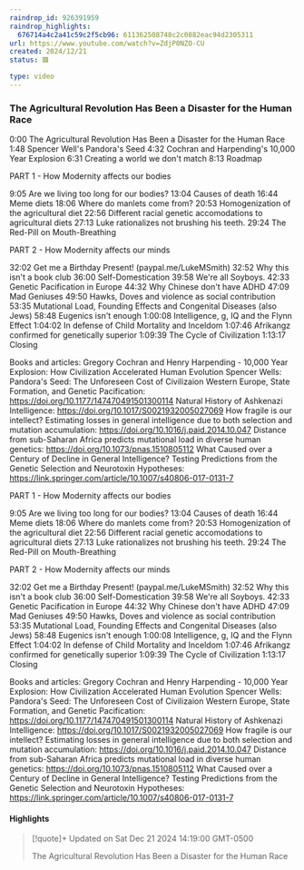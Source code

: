 ```yaml
---
raindrop_id: 926391959
raindrop_highlights:
  676714a4c2a41c59c2f5cb96: 611362508748c2c0882eac94d2305311
url: https://www.youtube.com/watch?v=ZdjP0NZO-CU
created: 2024/12/21
status: 🟥

type: video
---
```



### The Agricultural Revolution Has Been a Disaster for the Human Race

0:00 The Agricultural Revolution Has Been a Disaster for the Human Race
1:48 Spencer Well&#39;s Pandora&#39;s Seed
4:32 Cochran and Harpending&#39;s 10,000 Year Explosion
6:31 Creating a world we don&#39;t match
8:13 Roadmap

PART 1 - How Modernity affects our bodies

9:05 Are we living too long for our bodies?
13:04 Causes of death
16:44 Meme diets
18:06 Where do manlets come from?
20:53 Homogenization of the agricultural diet
22:56 Different racial genetic accomodations to agricultural diets
27:13 Luke rationalizes not brushing his teeth.
29:24 The Red-Pill on Mouth-Breathing

PART 2 - How Modernity affects our minds

32:02 Get me a Birthday Present! (paypal.me/LukeMSmith)
32:52 Why this isn&#39;t a book club
36:00 Self-Domestication
39:58 We&#39;re all Soyboys.
42:33 Genetic Pacification in Europe
44:32 Why Chinese don&#39;t have ADHD
47:09 Mad Geniuses
49:50 Hawks, Doves and violence as social contribution
53:35 Mutational Load, Founding Effects and Congenital Diseases (also Jews)
58:48 Eugenics isn&#39;t enough
1:00:08 Intelligence, g, IQ and the Flynn Effect
1:04:02 In defense of Child Mortality and Inceldom
1:07:46 Afrikangz confirmed for genetically superior
1:09:39 The Cycle of Civilization
1:13:17 Closing

Books and articles:
Gregory Cochran and Henry Harpending - 10,000 Year Explosion: How Civilization Accelerated Human Evolution
Spencer Wells: Pandora&#39;s Seed: The Unforeseen Cost of Civilizaion
Western Europe, State Formation, and Genetic Pacification: https://doi.org/10.1177/147470491501300114
Natural History of Ashkenazi Intelligence: https://doi.org/10.1017/S0021932005027069
How fragile is our intellect? Estimating losses in general intelligence due to both selection and mutation accumulation: https://doi.org/10.1016/j.paid.2014.10.047
Distance from sub-Saharan Africa predicts mutational load in diverse human genetics: https://doi.org/10.1073/pnas.1510805112
What Caused over a Century of Decline in General Intelligence? Testing Predictions from the Genetic Selection and Neurotoxin Hypotheses: https://link.springer.com/article/10.1007/s40806-017-0131-7

 PART 1 - How Modernity affects our bodies

 9:05 Are we living too long for our bodies? 13:04 Causes of death 16:44 Meme diets 18:06 Where do manlets come from? 20:53 Homogenization of the agricultural diet 22:56 Different racial genetic accomodations to agricultural diets 27:13 Luke rationalizes not brushing his teeth. 29:24 The Red-Pill on Mouth-Breathing

 PART 2 - How Modernity affects our minds

 32:02 Get me a Birthday Present! (paypal.me/LukeMSmith) 32:52 Why this isn&#39;t a book club 36:00 Self-Domestication 39:58 We&#39;re all Soyboys. 42:33 Genetic Pacification in Europe 44:32 Why Chinese don&#39;t have ADHD 47:09 Mad Geniuses 49:50 Hawks, Doves and violence as social contribution 53:35 Mutational Load, Founding Effects and Congenital Diseases (also Jews) 58:48 Eugenics isn&#39;t enough 1:00:08 Intelligence, g, IQ and the Flynn Effect 1:04:02 In defense of Child Mortality and Inceldom 1:07:46 Afrikangz confirmed for genetically superior 1:09:39 The Cycle of Civilization 1:13:17 Closing

 Books and articles: Gregory Cochran and Henry Harpending - 10,000 Year Explosion: How Civilization Accelerated Human Evolution Spencer Wells: Pandora&#39;s Seed: The Unforeseen Cost of Civilizaion Western Europe, State Formation, and Genetic Pacification: https://doi.org/10.1177/147470491501300114 Natural History of Ashkenazi Intelligence: https://doi.org/10.1017/S0021932005027069 How fragile is our intellect? Estimating losses in general intelligence due to both selection and mutation accumulation: https://doi.org/10.1016/j.paid.2014.10.047 Distance from sub-Saharan Africa predicts mutational load in diverse human genetics: https://doi.org/10.1073/pnas.1510805112 What Caused over a Century of Decline in General Intelligence? Testing Predictions from the Genetic Selection and Neurotoxin Hypotheses: https://link.springer.com/article/10.1007/s40806-017-0131-7

#### Highlights

> [!quote]+ Updated on Sat Dec 21 2024 14:19:00 GMT-0500
>
> The Agricultural Revolution Has Been a Disaster for the Human Race
